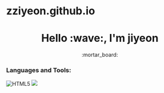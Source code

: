 # zziyeon.github.io

<h1 align="center"> Hello :wave:, I'm jiyeon </h1>

<p align="center">
  :mortar_board:

<h3 align="left">Languages and Tools:</h3>
<img alt="HTML5" src ="https://img.shields.io/badge/HTML5-E34F26.svg?&style=flat-square&logo=HTML5&logoColor=white"/>
<img src="https://img.shields.io/badge/CSS3-1572B6?style=flat&logo=css3&logoColor=white"/>

  

